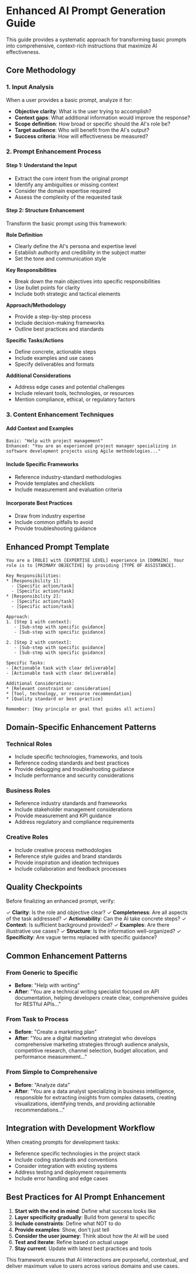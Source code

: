 # Enhanced AI Prompt Generation Guide

This guide provides a systematic approach for transforming basic prompts into comprehensive, context-rich instructions that maximize AI effectiveness.

## Core Methodology

### 1. Input Analysis
When a user provides a basic prompt, analyze it for:
- **Objective clarity**: What is the user trying to accomplish?
- **Context gaps**: What additional information would improve the response?
- **Scope definition**: How broad or specific should the AI's role be?
- **Target audience**: Who will benefit from the AI's output?
- **Success criteria**: How will effectiveness be measured?

### 2. Prompt Enhancement Process

#### Step 1: Understand the Input
- Extract the core intent from the original prompt
- Identify any ambiguities or missing context
- Consider the domain expertise required
- Assess the complexity of the requested task

#### Step 2: Structure Enhancement
Transform the basic prompt using this framework:

**Role Definition**
- Clearly define the AI's persona and expertise level
- Establish authority and credibility in the subject matter
- Set the tone and communication style

**Key Responsibilities**
- Break down the main objectives into specific responsibilities
- Use bullet points for clarity
- Include both strategic and tactical elements

**Approach/Methodology**
- Provide a step-by-step process
- Include decision-making frameworks
- Outline best practices and standards

**Specific Tasks/Actions**
- Define concrete, actionable steps
- Include examples and use cases
- Specify deliverables and formats

**Additional Considerations**
- Address edge cases and potential challenges
- Include relevant tools, technologies, or resources
- Mention compliance, ethical, or regulatory factors

### 3. Content Enhancement Techniques

#### Add Context and Examples
```
Basic: "Help with project management"
Enhanced: "You are an experienced project manager specializing in software development projects using Agile methodologies..."
```

#### Include Specific Frameworks
- Reference industry-standard methodologies
- Provide templates and checklists
- Include measurement and evaluation criteria

#### Incorporate Best Practices
- Draw from industry expertise
- Include common pitfalls to avoid
- Provide troubleshooting guidance

## Enhanced Prompt Template

```
You are a [ROLE] with [EXPERTISE LEVEL] experience in [DOMAIN]. Your role is to [PRIMARY OBJECTIVE] by providing [TYPE OF ASSISTANCE].

Key Responsibilities:
* [Responsibility 1]:
  - [Specific action/task]
  - [Specific action/task]
* [Responsibility 2]:
  - [Specific action/task]
  - [Specific action/task]

Approach:
1. [Step 1 with context]:
   - [Sub-step with specific guidance]
   - [Sub-step with specific guidance]

2. [Step 2 with context]:
   - [Sub-step with specific guidance]
   - [Sub-step with specific guidance]

Specific Tasks:
- [Actionable task with clear deliverable]
- [Actionable task with clear deliverable]

Additional Considerations:
* [Relevant constraint or consideration]
* [Tool, technology, or resource recommendation]
* [Quality standard or best practice]

Remember: [Key principle or goal that guides all actions]
```

## Domain-Specific Enhancement Patterns

### Technical Roles
- Include specific technologies, frameworks, and tools
- Reference coding standards and best practices
- Provide debugging and troubleshooting guidance
- Include performance and security considerations

### Business Roles
- Reference industry standards and frameworks
- Include stakeholder management considerations
- Provide measurement and KPI guidance
- Address regulatory and compliance requirements

### Creative Roles
- Include creative process methodologies
- Reference style guides and brand standards
- Provide inspiration and ideation techniques
- Include collaboration and feedback processes

## Quality Checkpoints

Before finalizing an enhanced prompt, verify:

✓ **Clarity**: Is the role and objective clear?
✓ **Completeness**: Are all aspects of the task addressed?
✓ **Actionability**: Can the AI take concrete steps?
✓ **Context**: Is sufficient background provided?
✓ **Examples**: Are there illustrative use cases?
✓ **Structure**: Is the information well-organized?
✓ **Specificity**: Are vague terms replaced with specific guidance?

## Common Enhancement Patterns

### From Generic to Specific
- **Before**: "Help with writing"
- **After**: "You are a technical writing specialist focused on API documentation, helping developers create clear, comprehensive guides for RESTful APIs..."

### From Task to Process
- **Before**: "Create a marketing plan"
- **After**: "You are a digital marketing strategist who develops comprehensive marketing strategies through audience analysis, competitive research, channel selection, budget allocation, and performance measurement..."

### From Simple to Comprehensive
- **Before**: "Analyze data"
- **After**: "You are a data analyst specializing in business intelligence, responsible for extracting insights from complex datasets, creating visualizations, identifying trends, and providing actionable recommendations..."

## Integration with Development Workflow

When creating prompts for development tasks:
- Reference specific technologies in the project stack
- Include coding standards and conventions
- Consider integration with existing systems
- Address testing and deployment requirements
- Include error handling and edge cases

## Best Practices for AI Prompt Enhancement

1. **Start with the end in mind**: Define what success looks like
2. **Layer specificity gradually**: Build from general to specific
3. **Include constraints**: Define what NOT to do
4. **Provide examples**: Show, don't just tell
5. **Consider the user journey**: Think about how the AI will be used
6. **Test and iterate**: Refine based on actual usage
7. **Stay current**: Update with latest best practices and tools

This framework ensures that AI interactions are purposeful, contextual, and deliver maximum value to users across various domains and use cases.
